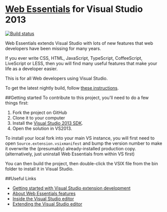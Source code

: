 [Web Essentials](http://vswebessentials.com) for Visual Studio 2013
=================

[![Build status](https://ci.appveyor.com/api/projects/status/cbj68q39ikks96dm?svg=true)](https://ci.appveyor.com/project/madskristensen/webessentials2013)

Web Essentials extends Visual Studio with lots of new features that web developers have been missing for many years. 

If you ever write CSS, HTML, JavaScript, TypeScript, CoffeeScript, LiveScript or LESS, then you will find many useful features that make your life as a developer easier. 

This is for all Web developers using Visual Studio.

To get the latest nightly build, follow [these instructions](http://vswebessentials.com/download#nightly).


##Getting started
To contribute to this project, you'll need to do a few things first:

 1. Fork the project on GitHub
 1. Clone it to your computer
 1. Install the [Visual Studio 2013 SDK](http://www.microsoft.com/visualstudio/eng/downloads#d-vs-sdk).
 1. Open the solution in VS2013.

To install your local fork into your main VS instance, you will first need to open `Source.extension.vsixmanifest` and bump the version number to make it overwrite the (presumably) already-installed production copy. (alternatively, just uninstall Web Essentials from within VS first)

You can then build the project, then double-click the VSIX file from the bin folder to install it in Visual Studio.


##Useful Links
 - [Getting started with Visual Studio extension development](http://blog.slaks.net/2013-10-18/extending-visual-studio-part-1-getting-started/)
 - [About Web Essentials features](http://blogs.msdn.com/b/mvpawardprogram/archive/2013/11/05/making-web-development-wonderful-again-with-web-essentials.aspx)
 - [Inside the Visual Studio editor](http://msdn.microsoft.com/en-us/library/vstudio/dd885240.aspx)
 - [Extending the Visual Studio editor](http://msdn.microsoft.com/en-us/library/vstudio/dd885244.aspx)
